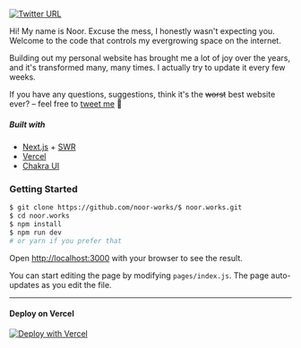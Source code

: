<!-- This is a [Next.js](https://nextjs.org/) project bootstrapped with [`create-next-app`](https://github.com/vercel/next.js/tree/canary/packages/create-next-app). -->

[![Twitter URL](https://img.shields.io/twitter/url/https/twitter.com/noor.works.svg?style=social&label=Follow%20%40noor.works&ref_src=twsrc%5Etfw)](https://twitter.com/noor.works)

Hi! My name is Noor. Excuse the mess, I honestly wasn't expecting you. Welcome to the code that controls my evergrowing space on the internet. 

Building out my personal website has brought me a lot of joy over the years, and it's transformed many, many times. I actually try to update it every few weeks. 

If you have any questions, suggestions, think it's the ~~worst~~ best website ever? – feel free to [tweet me](https://twitter.com/noor.works) 👋

##### Built with
* [Next.js](https://nextjs.org/) + [SWR](https://swr.vercel.app/)
* [Vercel](https://vercel.com/)
* [Chakra UI](https://chakra-ui.com/)

### Getting Started

```bash
$ git clone https://github.com/noor-works/$ noor.works.git
$ cd noor.works
$ npm install
$ npm run dev
# or yarn if you prefer that
```

Open [http://localhost:3000](http://localhost:3000) with your browser to see the result.

You can start editing the page by modifying `pages/index.js`. The page auto-updates as you edit the file.

---

#### Deploy on Vercel 
[![Deploy with Vercel](https://vercel.com/button)](https://vercel.com/new/git/external?repository-url=https%3A%2F%2Fgithub.com%2Fnoor-works%2Fnoor.works)
